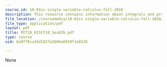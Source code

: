 ```yaml
---
course_id: 18-01sc-single-variable-calculus-fall-2010
description: This resource contains information about integrals and probability.
file_location: /coursemedia/18-01sc-single-variable-calculus-fall-2010/6a9f76ca1bd1827a26b6a6918f1e0128_MIT18_01SCF10_Ses62b.pdf
file_type: application/pdf
layout: pdf
title: MIT18_01SCF10_Ses62b.pdf
type: course
uid: 6a9f76ca1bd1827a26b6a6918f1e0128

---
```

None